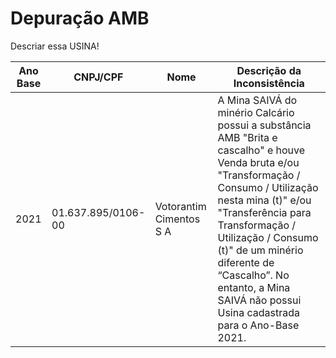 # Depuração AMB


Descriar essa USINA!


   |   Ano Base   |   CNPJ/CPF   |   Nome   |   Descrição da Inconsistência   |   
   |-------------|-----------------|----|----|
   |   2021   |   01.637.895/0106-00   |   Votorantim Cimentos S A   |   A Mina SAIVÁ do minério Calcário possui a substância AMB "Brita e cascalho" e houve Venda bruta e/ou "Transformação / Consumo / Utilização nesta mina (t)" e/ou "Transferência para Transformação / Utilização / Consumo (t)" de um minério diferente de “Cascalho”. No entanto, a Mina SAIVÁ não possui Usina cadastrada para o Ano-Base 2021.   |   